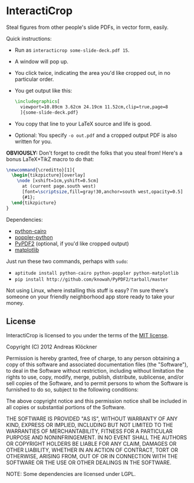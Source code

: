 # InteractiCrop

Steal figures from other people's slide PDFs, in vector form, easily.

Quick instructions:

* Run as `interacticrop some-slide-deck.pdf 15`.
* A window will pop up.
* You click twice, indicating the area you'd like cropped out, in no particular order.
* You get output like this:
  ```latex
  \includegraphics[
    viewport=10.89cm 3.62cm 24.19cm 11.52cm,clip=true,page=8
    ]{some-slide-deck.pdf}
  ```

* You copy that line to your LaTeX source and life is good.
* Optional: You specify `-o out.pdf` and a cropped output PDF is also written for you.

**OBVIOUSLY:** Don't forget to credit the folks that you steal from! Here's a bonus LaTeX+TikZ macro
to do that:

```latex
\newcommand{\creditto}[1]{
  \begin{tikzpicture}[overlay]
    \node [xshift=1cm,yshift=0.5cm]
      at (current page.south west)
      [font=\scriptsize,fill=gray!30,anchor=south west,opacity=0.5]
      {#1};
  \end{tikzpicture}
}
```

Dependencies:

* [python-cairo](http://cairographics.org/)
* [poppler-python](https://launchpad.net/poppler-python)
* [PyPDF2](https://github.com/knowah/PyPDF2) (optional, if you'd like cropped output)
* [matplotlib](http://matplotlib.org)

Just run these two commands, perhaps with `sudo`:

* `aptitude install python-cairo python-poppler python-matplotlib`
* `pip install http://github.com/knowah/PyPDF2/tarball/master`

Not using Linux, where installing this stuff is easy? I'm sure there's someone
on your friendly neighborhood app store ready to take your money.

## License

InteractiCrop is licensed to you under the terms of the [MIT license](http://en.m.wikipedia.org/wiki/MIT_License).

Copyright (C) 2012 Andreas Klöckner

Permission is hereby granted, free of charge, to any person obtaining a copy of
this software and associated documentation files (the "Software"), to deal in
the Software without restriction, including without limitation the rights to
use, copy, modify, merge, publish, distribute, sublicense, and/or sell copies
of the Software, and to permit persons to whom the Software is furnished to do
so, subject to the following conditions:

The above copyright notice and this permission notice shall be included in all
copies or substantial portions of the Software.

THE SOFTWARE IS PROVIDED "AS IS", WITHOUT WARRANTY OF ANY KIND, EXPRESS OR
IMPLIED, INCLUDING BUT NOT LIMITED TO THE WARRANTIES OF MERCHANTABILITY,
FITNESS FOR A PARTICULAR PURPOSE AND NONINFRINGEMENT. IN NO EVENT SHALL THE
AUTHORS OR COPYRIGHT HOLDERS BE LIABLE FOR ANY CLAIM, DAMAGES OR OTHER
LIABILITY, WHETHER IN AN ACTION OF CONTRACT, TORT OR OTHERWISE, ARISING FROM,
OUT OF OR IN CONNECTION WITH THE SOFTWARE OR THE USE OR OTHER DEALINGS IN THE
SOFTWARE.

NOTE: Some dependencies are licensed under LGPL.
